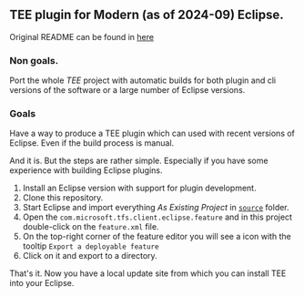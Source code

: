 ## TEE plugin for Modern (as of 2024-09) Eclipse.

Original README can be found in [here](./README.orig.md)

### Non goals.

Port the whole *TEE* project with automatic builds for both plugin and cli versions of the software or a large number of Eclipse versions.

### Goals

Have a way to produce a TEE plugin which can used with recent versions of Eclipse. Even if the build process is manual.

And it is. But the steps are rather simple. Especially if you have some experience with building Eclipse plugins.

1. Install an Eclipse version with support for plugin development.
1. Clone this repository.
1. Start Eclipse and import everything _As Existing Project_ in [`source`](./source) folder.
1. Open the `com.microsoft.tfs.client.eclipse.feature` and in this project double-click on the `feature.xml` file.
1. On the top-right corner of the feature editor you will see a icon with the tooltip `Export a deployable feature`
1. Click on it and export to a directory.

That's it. Now you have a local update site from which you can install TEE into your Eclipse.

